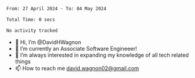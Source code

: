 <!--START_SECTION:waka-->

```txt
From: 27 April 2024 - To: 04 May 2024

Total Time: 0 secs

No activity tracked
```

<!--END_SECTION:waka-->

- 👋 Hi, I’m @DavidHWagnon
- 👀 I’m currently an Associate Software Engineeer!
- 🌱 I’m always interested in expanding my knowledge of all tech related things
- 📫 How to reach me david.wagnon02@gmail.com

<!---
DavidHWagnon/DavidHWagnon is a ✨ special ✨ repository because its `README.md` (this file) appears on your GitHub profile.
You can click the Preview link to take a look at your changes.
--->
